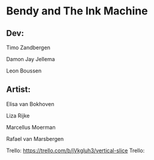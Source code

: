# Bendy and The Ink Machine

## Dev:

Timo Zandbergen

Damon Jay Jellema

Leon Boussen

## Artist:

Elisa van Bokhoven

Liza Rijke

Marcellus Moerman

Rafael van Marsbergen

Trello: https://trello.com/b/jVkgluh3/vertical-slice
Trello:




